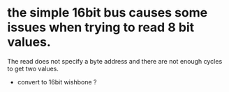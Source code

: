 # the simple 16bit bus causes some issues when trying to read 8 bit values. 

The read does not specify a byte address and there are not enough cycles to get two values. 

* convert to 16bit wishbone ? 

